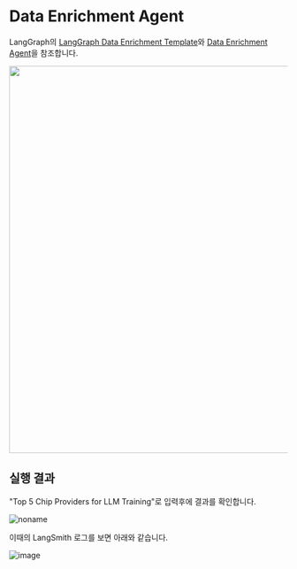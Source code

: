 # Data Enrichment Agent 

LangGraph의 [LangGraph Data Enrichment Template](https://github.com/langchain-ai/data-enrichment)와 [Data Enrichment Agent](https://www.youtube.com/watch?v=mNxAM1ETBvs&t=10s)을 참조합니다.

<img src="https://github.com/user-attachments/assets/232f0b86-7663-4355-bb30-fcefd65b6876" width="700">

## 실행 결과

"Top 5 Chip Providers for LLM Training"로 입력후에 결과를 확인합니다. 

![noname](https://github.com/user-attachments/assets/eda83e20-2efc-42d8-92c7-2234b9fcf717)

이때의 LangSmith 로그를 보면 아래와 같습니다.

![image](https://github.com/user-attachments/assets/3e7b3871-608d-4aab-b397-8bd3a489f3ca)
